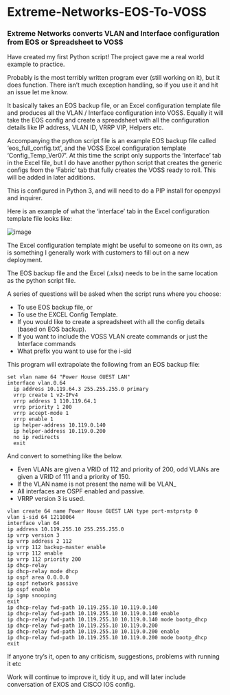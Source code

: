 # Extreme-Networks-EOS-To-VOSS
### Extreme Networks converts VLAN and Interface configuration from EOS or Spreadsheet to VOSS

Have created my first Python script! The project gave me a real world example to practice.

Probably is the most terribly written program ever (still working on it), but it does function. There isn’t much exception handling, so if you use it and hit an issue let me know.

It basically takes an EOS backup file, or an Excel configuration template file and produces all the VLAN / Interface configuration into VOSS. Equally it will take the EOS config and create a spreadsheet with all the configuration details like IP address, VLAN ID, VRRP VIP, Helpers etc.

Accompanying the python script file is an example EOS backup file called ‘eos_full_config.txt’, and the VOSS Excel configuration template ‘Config_Temp_Ver07’. At this time the script only supports the ‘Interface’ tab in the Excel file, but I do have another python script that creates the generic configs from the ‘Fabric’ tab that fully creates the VOSS ready to roll. This will be added in later additions.

This is configured in Python 3, and will need to do a PIP install for openpyxl and inquirer.

Here is an example of what the ‘interface’ tab in the Excel configuration template file looks like:

 ![image](https://user-images.githubusercontent.com/98659474/151671260-529cc575-90bc-4b24-961a-92ef970b5c6f.png)

The Excel configuration template might be useful to someone on its own, as is something I generally work with customers to fill out on a new deployment.

The EOS backup file and the Excel (.xlsx) needs to be in the same location as the python script file.

A series of questions will be asked when the script runs where you choose:

* To use EOS backup file, or
* To use the EXCEL Config Template.
* If you would like to create a spreadsheet with all the config details (based on EOS backup).
* If you want to include the VOSS VLAN create commands or just the Interface commands
* What prefix you want to use for the i-sid

This program will extrapolate the following from an EOS backup file:
```
set vlan name 64 "Power House GUEST LAN"
interface vlan.0.64
  ip address 10.119.64.3 255.255.255.0 primary
  vrrp create 1 v2-IPv4
  vrrp address 1 110.119.64.1 
  vrrp priority 1 200
  vrrp accept-mode 1
  vrrp enable 1
  ip helper-address 10.119.0.140 
  ip helper-address 10.119.0.200 
  no ip redirects
  exit
```
And convert to something like the below.

* Even VLANs are given a VRID of 112 and priority of 200, odd VLANs are given a VRID of 111 and a priority of 150.
* If the VLAN name is not present the name will be VLAN_<VLAN ID>
* All interfaces are OSPF enabled and passive.
* VRRP version 3 is used.
```
vlan create 64 name Power House GUEST LAN type port-mstprstp 0
vlan i-sid 64 12110064
interface vlan 64
ip address 10.119.255.10 255.255.255.0
ip vrrp version 3
ip vrrp address 2 112 
ip vrrp 112 backup-master enable
ip vrrp 112 enable
ip vrrp 112 priority 200
ip dhcp-relay
ip dhcp-relay mode dhcp
ip ospf area 0.0.0.0
ip ospf network passive
ip ospf enable
ip igmp snooping
exit
ip dhcp-relay fwd-path 10.119.255.10 10.119.0.140
ip dhcp-relay fwd-path 10.119.255.10 10.119.0.140 enable
ip dhcp-relay fwd-path 10.119.255.10 10.119.0.140 mode bootp_dhcp
ip dhcp-relay fwd-path 10.119.255.10 10.119.0.200 
ip dhcp-relay fwd-path 10.119.255.10 10.119.0.200 enable
ip dhcp-relay fwd-path 10.119.255.10 10.119.0.200 mode bootp_dhcp
exit
```
If anyone try’s it, open to any criticism, suggestions, problems with running it etc

Work will continue to improve it, tidy it up, and will later include conversation of EXOS and CISCO IOS config.
